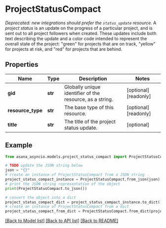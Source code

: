 # ProjectStatusCompact

*Deprecated: new integrations should prefer the `status_update` resource.* A *project status* is an update on the progress of a particular project, and is sent out to all project followers when created. These updates include both text describing the update and a color code intended to represent the overall state of the project: \"green\" for projects that are on track, \"yellow\" for projects at risk, and \"red\" for projects that are behind.

## Properties

Name | Type | Description | Notes
------------ | ------------- | ------------- | -------------
**gid** | **str** | Globally unique identifier of the resource, as a string. | [optional] [readonly] 
**resource_type** | **str** | The base type of this resource. | [optional] [readonly] 
**title** | **str** | The title of the project status update. | [optional] 

## Example

```python
from asana_asyncio.models.project_status_compact import ProjectStatusCompact

# TODO update the JSON string below
json = "{}"
# create an instance of ProjectStatusCompact from a JSON string
project_status_compact_instance = ProjectStatusCompact.from_json(json)
# print the JSON string representation of the object
print(ProjectStatusCompact.to_json())

# convert the object into a dict
project_status_compact_dict = project_status_compact_instance.to_dict()
# create an instance of ProjectStatusCompact from a dict
project_status_compact_from_dict = ProjectStatusCompact.from_dict(project_status_compact_dict)
```
[[Back to Model list]](../README.md#documentation-for-models) [[Back to API list]](../README.md#documentation-for-api-endpoints) [[Back to README]](../README.md)


